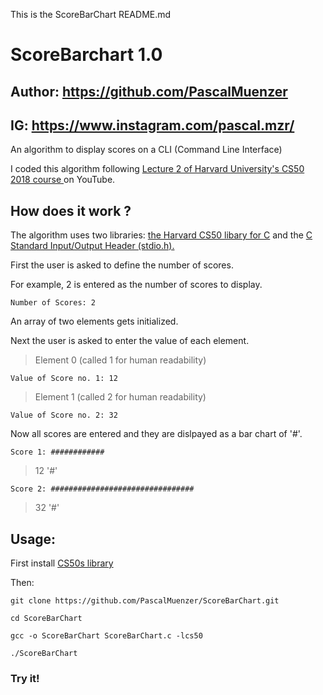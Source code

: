 This is the ScoreBarChart README.md
# ScoreBarchart 1.0
## Author: https://github.com/PascalMuenzer
## IG: https://www.instagram.com/pascal.mzr/
An algorithm to display scores on a CLI (Command Line Interface)

I coded this algorithm following [Lecture 2 of Harvard University's CS50 2018 course ](https://www.youtube.com/watch?v=ba7e4mksR5I&list=PLWKjhJtqVAbmGw5fN5BQlwuug-8bDmabi&index=3) on YouTube.
## How does it work ?
The algorithm uses two libraries:
[the Harvard CS50 libary for C](https://github.com/cs50/libcs50) and the [C Standard Input/Output Header (stdio.h).](https://www.gnu.org/software/m68hc11/examples/stdio_8h-source.html)

First the user is asked to define the number of scores.

For example, 2 is entered as the number of scores to display.

`Number of Scores: 2`

An array of two elements gets initialized.

Next the user is asked to enter the value of each element.


> Element 0 (called 1 for human readability)

`Value of Score no. 1: 12`

> Element 1 (called 2 for human readability)

`Value of Score no. 2: 32`

Now all scores are entered and they are dislpayed as a bar chart of '#'.

`Score 1: ############ ` 
> 12 '#'

`Score 2: ################################ `
> 32 '#'

## Usage:

First install [CS50s library](https://github.com/cs50/libcs50)

Then:

`git clone https://github.com/PascalMuenzer/ScoreBarChart.git`

`cd ScoreBarChart`

`gcc -o ScoreBarChart ScoreBarChart.c -lcs50`

`./ScoreBarChart`

### Try it!
